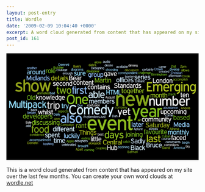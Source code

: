 ```yaml
---
layout: post-entry
title: Wordle
date: '2009-02-09 10:04:40 +0000'
excerpt: A word cloud generated from content that has appeared on my site over the last few months.
post_id: 161
---
```

![Wordle](/assets/2009/02/wordle.jpg)

This is a word cloud generated from content that has appeared on my site over the last few months. You can create your own word clouds at [wordle.net][1]

[1]: http://wordle.net